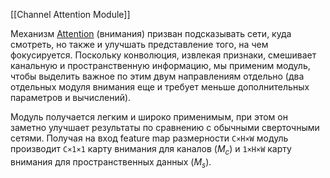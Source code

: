 [[Channel Attention Module]]

Механизм [Attention](https://arxiv.org/abs/1807.06521) (внимания) призван подсказывать сети, куда смотреть, но также и улучшать представление того, на чем фокусируется. Поскольку конволюция, извлекая признаки, смешивает канальную и пространственную информацию, мы применим модуль, чтобы выделить важное по этим двум направлениям отдельно (два отдельных модуля внимания еще и требует меньше дополнительных параметров и вычислений).

Модуль получается легким и широко применимым, при этом он заметно улучшает результаты по сравнению с обычными сверточными сетями.
Получая на вход feature map размерности `C×H×W` модуль производит `C×1×1` карту внимания для каналов ($M_c$) и `1×H×W` карту внимания для пространственных данных ($M_s$).